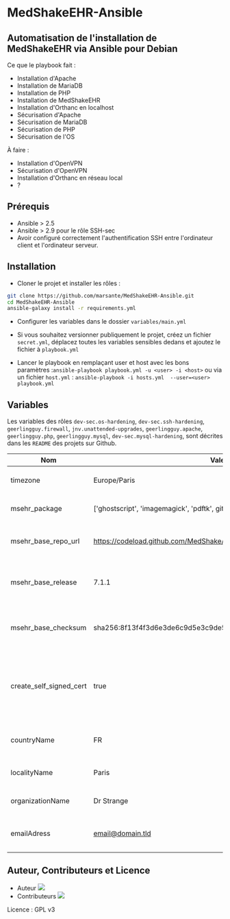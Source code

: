 # MedShakeEHR-Ansible

## Automatisation de l'installation de MedShakeEHR via Ansible pour Debian

Ce que le playbook fait :

- Installation d'Apache
- Installation de MariaDB
- Installation de PHP
- Installation de MedShakeEHR
- Installation d'Orthanc en localhost
- Sécurisation d'Apache
- Sécurisation de MariaDB
- Sécurisation de PHP
- Sécurisation de l'OS

À faire :
- Installation d'OpenVPN
- Sécurisation d'OpenVPN
- Installation d'Orthanc en réseau local
- ?

## Prérequis
- Ansible > 2.5
-  Ansible > 2.9 pour le rôle SSH-sec
- Avoir configuré correctement l'authentification SSH entre l'ordinateur client et l'ordinateur serveur.

## Installation 
- Cloner le projet et installer les rôles :
```bash
git clone https://github.com/marsante/MedShakeEHR-Ansible.git
cd MedShakeEHR-Ansible
ansible-galaxy install -r requirements.yml 
```
- Configurer les variables dans le dossier `variables/main.yml`

- Si vous souhaitez versionner publiquement le projet, créez un fichier `secret.yml`, déplacez toutes les variables sensibles dedans et ajoutez le fichier à `playbook.yml`

- Lancer le playbook en remplaçant user et host avec les bons paramètres :`ansible-playbook playbook.yml -u <user> -i <host>` ou via un fichier `host.yml` : `ansible-playbook -i hosts.yml  --user=<user> playbook.yml`

## Variables
Les variables des rôles `dev-sec.os-hardening`, `dev-sec.ssh-hardening`, `geerlingguy.firewall`, `jnv.unattended-upgrades`, `geerlingguy.apache`, `geerlingguy.php`, `geerlingguy.mysql`, `dev-sec.mysql-hardening`, sont décrites dans les `README` des projets sur Github.

| Nom                     | Valeurs par défaut                                                       | Description                                                                                |
| ----                    | ------------------                                                       | ------------                                                                               |
| timezone                | Europe/Paris                                                             | Mettre à l'heure le serveur                                                                |
| msehr_package           | ['ghostscript', 'imagemagick', 'pdftk', git', 'curl', 'composer', 'ntp'] | Installer les dépendances de MSEHR                                                         |
| msehr_base_repo_url     | https://codeload.github.com/MedShake/MedShakeEHR-base/tar.gz/refs/tags/  | Url du dépôt où récupérer l'archive MsEHR                                                   |
| msehr_base_release      | 7.1.1                                                                    | Version de l'archive à récupérer (sans le préfixe `v`)                                     |
| msehr_base_checksum     | sha256:8f13f4f3d6e3de6c9d5e3c9de52dd3683909067d0b01c60d6cbf32e530526a2d  | Somme de contrôle à effectuer sur l'archive récupérer                                      |
| create_self_signed_cert | true                                                                     | Mettre à `false` si vous ne voulez pas créer de certificat auto signé pour le serveur web |
| countryName             | FR                                                                       | le code de votre pays pour le certificat                                                   |
| localityName            | Paris                                                                    | Votre ville pour le certificat                                                             |
| organizationName        | Dr Strange                                                               | Votre raison sociale pour le certificat                                                    |
| emailAdress             | email@domain.tld                                                         | Votre adresse mail pour le certificat                                                       |

## Auteur, Contributeurs et Licence
- Auteur
[![](https://github.com/marsante.png?size=50)](https://github.com/marsante)
- Contributeurs
[![](https://github.com/indelog.png?size=50)](https://github.com/indelog)

Licence : GPL v3
